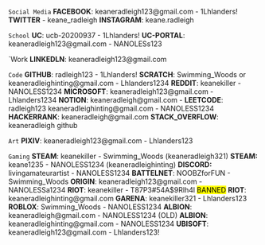 `Social Media`
**FACEBOOK**: keaneradleigh123\@gmail.com - 1Lhlanders!
**TWITTER** - keane_radleigh
**INSTAGRAM**: keane.radleigh

`School`
**UC**: ucb-20200937 - 1Lhlanders!
**UC-PORTAL**: keaneradleigh123\@gmail.com - NANOLESs123

`Work
**LINKEDLN**: keaneradleigh123\@gmail.com

`Code`
**GITHUB**: radleigh123 - 1Lhlanders!
**SCRATCH**: Swimming_Woods or keaneradleighinting\@gmail.com - Lhlanders1234
**REDDIT**: keanekiller - NANOLESS1234
**MICROSOFT**: keaneradleigh123\@gmail.com - Lhlanders1234
**NOTION**: keaneradleigh\@gmail.com - 
**LEETCODE**: radleigh123 keaneradleighinting\@gmail.com - NANOLESS1234
**HACKERRANK**: keaneradleigh\@gmail.com
**STACK_OVERFLOW**: keaneradleigh github

`Art`
**PIXIV**: keaneradleigh123\@gmail.com - Lhlanders123

`Gaming`
**STEAM**: keanekiller - Swimming_Woods (keaneradleigh321)
**STEAM:** keane1235 - NANOLESS1234 (keaneradleighinting)
**DISCORD:** livingamateurartist - NANOLESS1234
**BATTELNET**: NOOBZforFUN - Swimming_Woods
**ORIGIN**: keaneradleigh123\@gmail.com - NANOLESSa1234
**RIOT**: keanekiller - T87P3#54A$9Rlh4l <mark class="hltr-lightred">BANNED</mark>
**RIOT**: keaneradleighinting\@gmail.com
**GARENA**: keanekiller321 - Lhlanders123
**ROBLOX**: Swimming_Woods - NANOLESS1234
**ALBION**: keaneradleigh\@gmail.com - NANOLESS1234 (OLD)
**ALBION**: keaneradleighinting\@gmail.com - NANOLESS1234
**UBISOFT**: keaneradleigh123\@gmail.com - Lhlanders123!